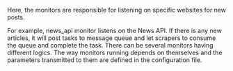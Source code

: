 Here, the monitors are responsible for listening on specific websites for new posts.

For example, news_api monitor listens on the News API.
If there is any new articles, it will post tasks to message queue and let scrapers to consume the queue and complete the task.
There can be several monitors having different logics.
The way monitors running depends on themselves and the parameters transmitted to them are defined in the configuration file.
